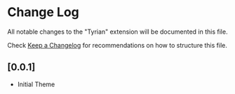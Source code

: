 # Change Log

All notable changes to the "Tyrian" extension will be documented in this file.

Check [Keep a Changelog](http://keepachangelog.com/) for recommendations on how to structure this file.

## [0.0.1]

- Initial Theme
